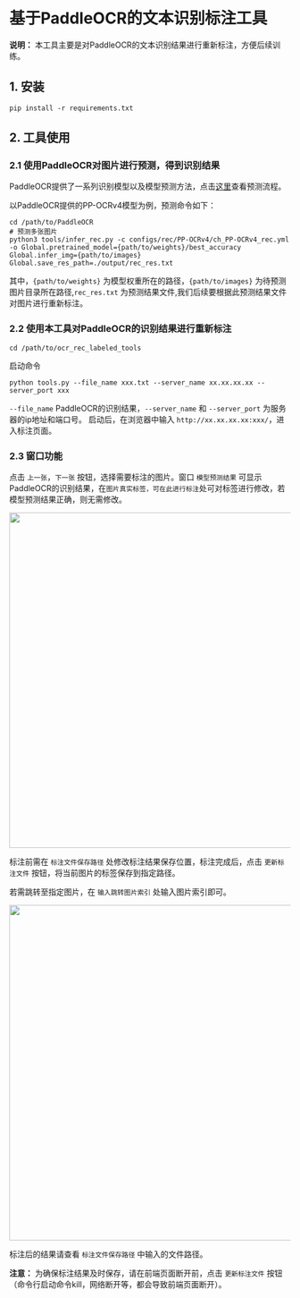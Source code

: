# 基于PaddleOCR的文本识别标注工具

**说明：** 本工具主要是对PaddleOCR的文本识别结果进行重新标注，方便后续训练。

<a name="1"></a>
## 1. 安装

  ```
  pip install -r requirements.txt
  ```

<a name="2"></a>
## 2. 工具使用
<a name="21"></a>
### 2.1 使用PaddleOCR对图片进行预测，得到识别结果

PaddleOCR提供了一系列识别模型以及模型预测方法，点击[这里](https://github.com/PaddlePaddle/PaddleOCR/blob/dygraph/doc/doc_ch/recognition.md#3-%E6%A8%A1%E5%9E%8B%E8%AF%84%E4%BC%B0%E4%B8%8E%E9%A2%84%E6%B5%8B)查看预测流程。

以PaddleOCR提供的PP-OCRv4模型为例，预测命令如下：

```
cd /path/to/PaddleOCR
# 预测多张图片
python3 tools/infer_rec.py -c configs/rec/PP-OCRv4/ch_PP-OCRv4_rec.yml -o Global.pretrained_model={path/to/weights}/best_accuracy Global.infer_img={path/to/images} Global.save_res_path=./output/rec_res.txt
```
其中，`{path/to/weights}` 为模型权重所在的路径，`{path/to/images}` 为待预测图片目录所在路径,`rec_res.txt` 为预测结果文件,我们后续要根据此预测结果文件对图片进行重新标注。

<a name="21"></a>
### 2.2 使用本工具对PaddleOCR的识别结果进行重新标注
```
cd /path/to/ocr_rec_labeled_tools
```

启动命令

```
python tools.py --file_name xxx.txt --server_name xx.xx.xx.xx --server_port xxx
```

`--file_name` PaddleOCR的识别结果，`--server_name` 和 `--server_port` 为服务器的ip地址和端口号。
启动后，在浏览器中输入 `http://xx.xx.xx.xx:xxx/`，进入标注页面。

<a name="21"></a>
### 2.3 窗口功能
点击 `上一张`，`下一张` 按钮，选择需要标注的图片。窗口 `模型预测结果` 可显示PaddleOCR的识别结果，在`图片真实标签，可在此进行标注`处可对标签进行修改，若模型预测结果正确，则无需修改。

<p align="center">
 <img src="https://github.com/PaddlePaddle/PaddleDetection/assets/94225063/92622fdb-da87-4495-b2bd-ec808175d87c" align="middle" width = "600"/>

标注前需在 `标注文件保存路径` 处修改标注结果保存位置，标注完成后，点击 `更新标注文件` 按钮，将当前图片的标签保存到指定路径。

若需跳转至指定图片，在 `输入跳转图片索引` 处输入图片索引即可。

<p align="center">
 <img src="https://github.com/PaddlePaddle/PaddleDetection/assets/94225063/d92cb5c7-0256-4495-a1c9-c5c3e4b573c6" align="middle" width = "600"/>

标注后的结果请查看 `标注文件保存路径` 中输入的文件路径。

**注意：** 为确保标注结果及时保存，请在前端页面断开前，点击 `更新标注文件` 按钮（命令行启动命令kill，网络断开等，都会导致前端页面断开）。
